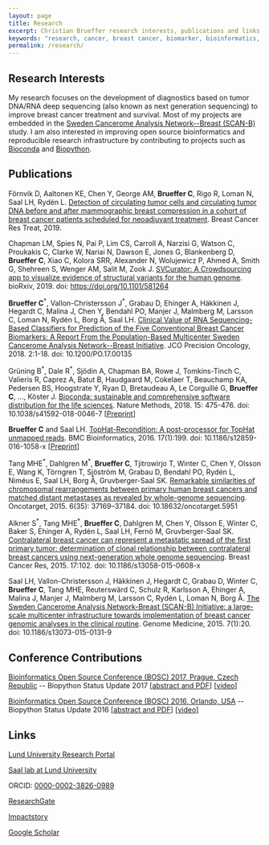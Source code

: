 ```yaml
---
layout: page
title: Research
excerpt: Christian Brueffer research interests, publications and links
keywords: "research, cancer, breast cancer, biomarker, bioinformatics, computational biology, open source, rna-seq, ngs, sequencing, Brueffer, Brüffer"
permalink: /research/
---
```


## Research Interests

My research focuses on the development of diagnostics based on tumor DNA/RNA deep sequencing
(also known as next generation sequencing) to improve breast cancer treatment and survival.
Most of my projects are embedded in the [Sweden Cancerome Analysis Network--Breast (SCAN-B)](http://scan.bmc.lu.se/index.php/Main_Page) study.
I am also interested in improving open source bioinformatics and reproducible research infrastructure
by contributing to projects such as [Bioconda](http://bioconda.github.io/) and [Biopython](http://biopython.org/).


## Publications

Förnvik D, Aaltonen KE, Chen Y, George AM, **Brueffer C**, Rigo R, Loman N, Saal LH, Rydén L. [Detection of circulating tumor cells and circulating tumor DNA before and after mammographic breast compression in a cohort of breast cancer patients scheduled for neoadjuvant treatment](https://doi.org/10.1007/s10549-019-05326-5). Breast Cancer Res Treat, 2019.

Chapman LM, Spies N, Pai P, Lim CS, Carroll A, Narzisi G, Watson C, Proukakis C, Clarke W, Nariai N, Dawson E, Jones G, Blankenberg D, **Brueffer C**, Xiao C, Kolora SRR, Alexander N, Wolujewicz P, Ahmed A, Smith G, Shehreen S, Wenger AM, Salit M, Zook J. [SVCurator: A Crowdsourcing app to visualize evidence of structural variants for the human genome](https://doi.org/10.1101/581264). bioRxiv, 2019. doi: https://doi.org/10.1101/581264

**Brueffer C**<sup>\*</sup>, Vallon-Christersson J<sup>\*</sup>, Grabau D, Ehinger A, Häkkinen J, Hegardt C, Malina J, Chen Y, Bendahl PO, Manjer J, Malmberg M, Larsson C, Loman N, Rydén L, Borg Å, Saal LH. [Clinical Value of RNA Sequencing-Based Classifiers for Prediction of the Five Conventional Breast Cancer Biomarkers: A Report From the Population-Based Multicenter Sweden Cancerome Analysis Network--Breast Initiative](https://doi.org/10.1200/PO.17.00135). JCO Precision Oncology, 2018. 2:1-18. doi: 10.1200/PO.17.00135

Grüning B<sup>\*</sup>, Dale R<sup>\*</sup>, Sjödin A, Chapman BA, Rowe J, Tomkins-Tinch C, Valieris R, Caprez A, Batut B, Haudgaard M, Cokelaer T, Beauchamp KA, Pedersen BS, Hoogstrate Y, Ryan D, Bretaudeau A, Le Corguillé G, **Brueffer C**, ..., Köster J. [Bioconda: sustainable and comprehensive software distribution for the life sciences](https://doi.org/10.1038/s41592-018-0046-7). Nature Methods, 2018. 15: 475-476. doi: 10.1038/s41592-018-0046-7 [[Preprint](https://www.biorxiv.org/content/early/2017/10/21/207092)]

**Brueffer C** and Saal LH. [TopHat-Recondition: A post-processor for TopHat unmapped reads](https://doi.org/10.1186/s12859-016-1058-x). BMC Bioinformatics, 2016. 17(1):199. doi: 10.1186/s12859-016-1058-x [[Preprint](http://biorxiv.org/content/early/2015/12/02/033530)]

Tang MHE<sup>\*</sup>, Dahlgren M<sup>\*</sup>, **Brueffer C**, Tjitrowirjo T, Winter C, Chen Y, Olsson E, Wang K, Törngren T, Sjöström M, Grabau D, Bendahl PO, Rydén L, Niméus E, Saal LH, Borg Å, Gruvberger-Saal SK. [Remarkable similarities of chromosomal rearrangements between primary human breast cancers and matched distant metastases as revealed by whole-genome sequencing](https://doi.org/10.18632/oncotarget.5951). Oncotarget, 2015. 6(35): 37169–37184. doi: 10.18632/oncotarget.5951

Alkner S<sup>\*</sup>, Tang MHE<sup>\*</sup>, **Brueffer C**, Dahlgren M, Chen Y, Olsson E, Winter C, Baker S, Ehinger A, Rydén L, Saal LH, Fernö M, Gruvberger-Saal SK. [Contralateral breast cancer can represent a metastatic spread of the first primary tumor: determination of clonal relationship between contralateral breast cancers using next-generation whole genome sequencing](https://doi.org/10.1186/s13058-015-0608-x). Breast Cancer Res, 2015. 17:102. doi: 10.1186/s13058-015-0608-x

Saal LH, Vallon-Christersson J, Häkkinen J, Hegardt C, Grabau D, Winter C, **Brueffer C**, Tang MHE, Reuterswärd C, Schulz R, Karlsson A, Ehinger A, Malina J, Manjer J, Malmberg M, Larsson C, Rydén L, Loman N, Borg Å. [The Sweden Cancerome Analysis Network-Breast (SCAN-B) Initiative: a large-scale multicenter infrastructure towards implementation of breast cancer genomic analyses in the clinical routine](https://doi.org/10.1186/s13073-015-0131-9). Genome Medicine, 2015. 7(1):20. doi: 10.1186/s13073-015-0131-9


## Conference Contributions

[Bioinformatics Open Source Conference (BOSC) 2017, Prague, Czech Republic](https://www.open-bio.org/wiki/BOSC_2017) -- Biopython Status Update 2017 [[abstract and PDF](https://f1000research.com/slides/6-1238)] [[video](https://www.youtube.com/watch?v=tYD9P0aE8tA&index=30&list=PLir-OOQiOhXZX_2zmUJz0fx8RLALi3tkK)]

[Bioinformatics Open Source Conference (BOSC) 2016, Orlando, USA](https://www.open-bio.org/wiki/BOSC_2016) -- Biopython Status Update 2016 [[abstract and PDF](https://f1000research.com/slides/5-1712)] [[video](https://www.youtube.com/watch?v=JxOm1Bjyt9M&index=23&list=PLir-OOQiOhXZoehorqOhcHAUEXQqiVZRS)]


## Links

[Lund University Research Portal](http://portal.research.lu.se/portal/en/persons/christian-brueffer(34807b93-a7ad-4694-82b7-2a665a620c14).html)

[Saal lab at Lund University](http://www.med.lu.se/saalgroup)

ORCID: [0000-0002-3826-0989](http://orcid.org/0000-0002-3826-0989)

[ResearchGate](https://www.researchgate.net/profile/Christian_Brueffer2)

[Impactstory](https://impactstory.org/u/0000-0002-3826-0989)

[Google Scholar](https://scholar.google.se/citations?user=BFnR7W8AAAAJ)
